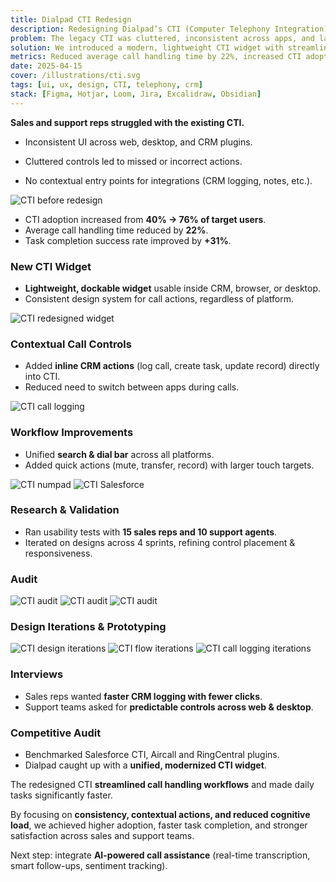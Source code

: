 ```yaml
---
title: Dialpad CTI Redesign
description: Redesigning Dialpad’s CTI (Computer Telephony Integration) experience to improve usability, reduce workflow friction, and make calling tools more intuitive for sales and support teams.
problem: The legacy CTI was cluttered, inconsistent across apps, and lacked contextual actions, slowing down call handling and reducing adoption by sales/support teams.
solution: We introduced a modern, lightweight CTI widget with streamlined call controls, contextual CRM actions, and a scalable component system.
metrics: Reduced average call handling time by 22%, increased CTI adoption from 40% → 76% of target users, and improved task completion success rate by +31% in usability tests.
date: 2025-04-15
cover: /illustrations/cti.svg
tags: [ui, ux, design, CTI, telephony, crm]
stack: [Figma, Hotjar, Loom, Jira, Excalidraw, Obsidian]
---
```


<SectionHeader title="" highlight="Problem" subtitle="">

</SectionHeader>

<div class="flex flex-col">

**Sales and support reps struggled with the existing CTI.**
<br>

- Inconsistent UI across web, desktop, and CRM plugins.

- Cluttered controls led to missed or incorrect actions.

- No contextual entry points for integrations (CRM logging, notes, etc.).

<img src="/case-studies/dialpad-cti/cti-before.png" alt="CTI before redesign" class="mb-6"/>

</div>

<SectionHeader title="" highlight="Results" subtitle="">

</SectionHeader>

<div class="flex flex-col gap-4">

- CTI adoption increased from **40% → 76% of target users**.
- Average call handling time reduced by **22%**.
- Task completion success rate improved by **+31%**.

### New CTI Widget

- **Lightweight, dockable widget** usable inside CRM, browser, or desktop.
- Consistent design system for call actions, regardless of platform.

<img src="/case-studies/dialpad-cti/cti-incoming-call.png" alt="CTI redesigned widget" class="mb-6"/>

### Contextual Call Controls

- Added **inline CRM actions** (log call, create task, update record) directly into CTI.
- Reduced need to switch between apps during calls.

<img src="/case-studies/dialpad-cti/cti-log-call.png" alt="CTI call logging" class="mb-6"/>

### Workflow Improvements

- Unified **search & dial bar** across all platforms.
- Added quick actions (mute, transfer, record) with larger touch targets.

<img src="/case-studies/dialpad-cti/cti-numpad.png" alt="CTI numpad" class="mb-6"/>

<img src="/case-studies/dialpad-cti/cti-sf-1.png" alt="CTI Salesforce" class="mb-6"/>

### Research & Validation

- Ran usability tests with **15 sales reps and 10 support agents**.
- Iterated on designs across 4 sprints, refining control placement & responsiveness.

</div>

<SectionHeader title="" highlight="Process" subtitle="">

</SectionHeader>

<div class="flex flex-col gap-4">

### Audit

<img src="/case-studies/dialpad-cti/audit-1.png" alt="CTI audit" class="mb-0"/>

<img src="/case-studies/dialpad-cti/audit-2.png" alt="CTI audit" class="mb-0"/>

<img src="/case-studies/dialpad-cti/audit-3.png" alt="CTI audit" class="mb-0"/>

### Design Iterations & Prototyping

<img src="/case-studies/dialpad-cti/cti-ideation-1.png" alt="CTI design iterations" class="mb-6"/>

<img src="/case-studies/dialpad-cti/cti-ideation-2.png" alt="CTI flow iterations" class="mb-6"/>

<img src="/case-studies/dialpad-cti/cti-ideation-3.png" alt="CTI call logging iterations" class="mb-6"/>

### Interviews

- Sales reps wanted **faster CRM logging with fewer clicks**.
- Support teams asked for **predictable controls across web & desktop**.

### Competitive Audit

- Benchmarked Salesforce CTI, Aircall and RingCentral plugins.
- Dialpad caught up with a **unified, modernized CTI widget**.

</div>

<SectionHeader title="" highlight="Conclusion" subtitle="">

</SectionHeader>

<div class="flex flex-col gap-4">

The redesigned CTI **streamlined call handling workflows** and made daily tasks significantly faster.

By focusing on **consistency, contextual actions, and reduced cognitive load**, we achieved higher adoption, faster task completion, and stronger satisfaction across sales and support teams.

Next step: integrate **AI-powered call assistance** (real-time transcription, smart follow-ups, sentiment tracking).

</div>

<SectionHeader title="" highlight="" subtitle="Thank you ❤">

</SectionHeader>
